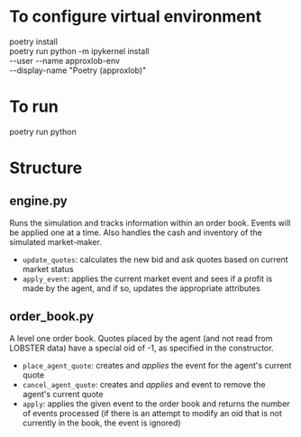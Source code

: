 # To configure virtual environment
poetry install                   
poetry run python -m ipykernel install \
    --user --name approxlob-env \
    --display-name "Poetry (approxlob)"

# To run
poetry run python <filename>

# Structure
## engine.py
Runs the simulation and tracks information within an order book. Events will be applied one at a time. Also handles the cash and inventory of the simulated market-maker.
* `update_quotes`: calculates the new bid and ask quotes based on current market status
* `apply_event`: applies the current market event and sees if a profit is made by the agent, and if so, updates the appropriate attributes

## order_book.py
A level one order book. Quotes placed by the agent (and not read from LOBSTER data) have a special oid of -1, as specified in the constructor.
* `place_agent_quote`: creates and *applies* the event for the agent's current quote
* `cancel_agent_quote`: creates and *applies* and event to remove the agent's current quote
* `apply`: applies the given event to the order book and returns the number of events processed (if there is an attempt to modify an oid that is not currently in the book, the event is ignored)